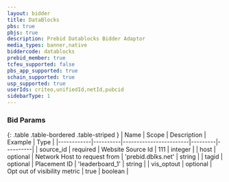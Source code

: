 ```yaml
---
layout: bidder
title: DataBlocks
pbs: true
pbjs: true
description: Prebid Datablocks Bidder Adaptor
media_types: banner,native
biddercode: datablocks
prebid_member: true
tcfeu_supported: false
pbs_app_supported: true
schain_supported: true
usp_supported: true
userIds: criteo,unifiedId,netId,pubcid
sidebarType: 1
---
```


### Bid Params

{: .table .table-bordered .table-striped }
| Name       | Scope    | Description            | Example | Type     |
|------------|----------|------------------------|---------|----------|
| source_id | required | Website Source Id | 111 | integer |
| host | optional | Network Host to request from | 'prebid.dblks.net' | string |
| tagid | optional | Placement ID | 'leaderboard_1' | string |
| vis_optout | optional | Opt out of visibility metric | true | boolean |
